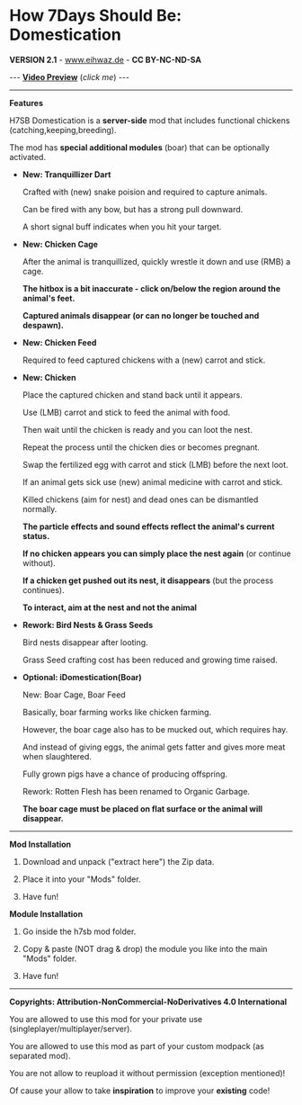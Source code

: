 # How 7Days Should Be: Domestication

**VERSION 2.1** - www.eihwaz.de - **CC BY-NC-ND-SA**

--- [**Video Preview**](https://www.youtube.com/watch?v=Fmb-ltGn2Ac) (*click me*) ---

--- --- --- --- --- --- --- --- ---

**Features**

H7SB Domestication is a **server-side** mod that includes functional chickens (catching,keeping,breeding).

The mod has **special additional modules** (boar) that can be optionally activated.

* **New: Tranquillizer Dart**

	Crafted with (new) snake poision and required to capture animals. 
	
	Can be fired with any bow, but has a strong pull downward. 
	
	A short signal buff indicates when you hit your target. 

* **New: Chicken Cage**

	After the animal is tranquillized, quickly wrestle it down and use (RMB) a cage.
	
	**The hitbox is a bit inaccurate - click on/below the region around the animal's feet.**
	
	**Captured animals disappear (or can no longer be touched and despawn).**

* **New: Chicken Feed**

	Required to feed captured chickens with a (new) carrot and stick.

* **New: Chicken**

	Place the captured chicken and stand back until it appears. 
	
	Use (LMB) carrot and stick to feed the animal with food.
	
	Then wait until the chicken is ready and you can loot the nest.
	
	Repeat the process until the chicken dies or becomes pregnant.
	
	Swap the fertilized egg with carrot and stick (LMB) before the next loot.
	
	If an animal gets sick use (new) animal medicine with carrot and stick.
	
	Killed chickens (aim for nest) and dead ones can be dismantled normally.
	
	**The particle effects and sound effects reflect the animal's current status.**
	
	**If no chicken appears you can simply place the nest again** (or continue without).
	
	**If a chicken get pushed out its nest, it disappears** (but the process continues).
	
	**To interact, aim at the nest and not the animal**

* **Rework: Bird Nests & Grass Seeds**

	Bird nests disappear after looting.

	Grass Seed crafting cost has been reduced and growing time raised.
	
* **Optional: iDomestication(Boar)**

	New: Boar Cage, Boar Feed
	
	Basically, boar farming works like chicken farming.

	However, the boar cage also has to be mucked out, which requires hay.

	And instead of giving eggs, the animal gets fatter and gives more meat when slaughtered.
	
	Fully grown pigs have a chance of producing offspring.
	
	Rework: Rotten Flesh has been renamed to Organic Garbage.
	
	**The boar cage must be placed on flat surface or the animal will disappear.**

--- --- --- --- --- --- --- --- ---

**Mod Installation**

1. Download and unpack ("extract here") the Zip data.

2. Place it into your "Mods" folder.

3. Have fun!

**Module Installation**

1. Go inside the h7sb mod folder.
	
2. Copy & paste (NOT drag & drop) the module you like into the main "Mods" folder.

3. Have fun!

--- --- --- --- --- --- --- --- ---

**Copyrights: Attribution-NonCommercial-NoDerivatives 4.0 International**

You are allowed to use this mod for your private use (singleplayer/multiplayer/server).

You are allowed to use this mod as part of your custom modpack (as separated mod).

You are not allow to reupload it without permission (exception mentioned)!

Of cause your allow to take **inspiration** to improve your **existing** code!
